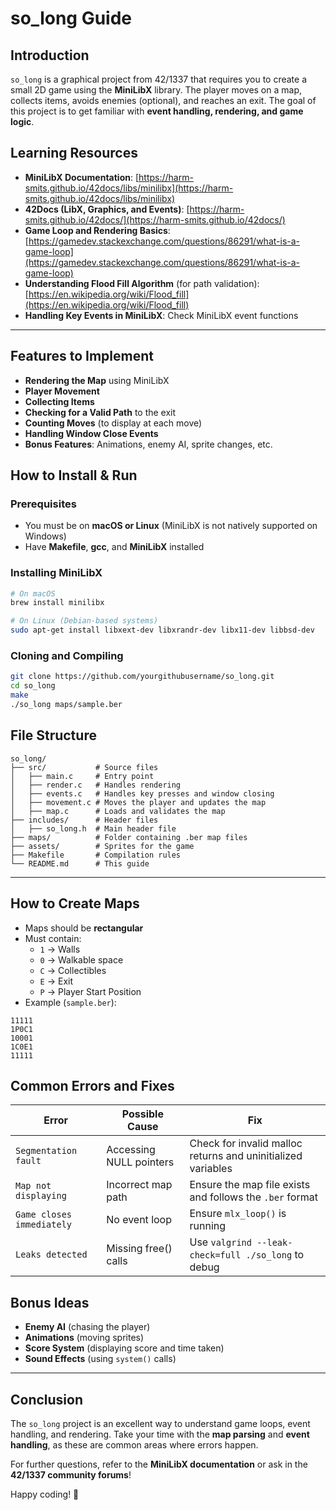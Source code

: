 # so_long Guide

## Introduction

`so_long` is a graphical project from 42/1337 that requires you to create a small 2D game using the **MiniLibX** library. The player moves on a map, collects items, avoids enemies (optional), and reaches an exit. The goal of this project is to get familiar with **event handling, rendering, and game logic**.

## Learning Resources

- **MiniLibX Documentation**: [https://harm-smits.github.io/42docs/libs/minilibx](https://harm-smits.github.io/42docs/libs/minilibx)
- **42Docs (LibX, Graphics, and Events)**: [https://harm-smits.github.io/42docs/](https://harm-smits.github.io/42docs/)
- **Game Loop and Rendering Basics**: [https://gamedev.stackexchange.com/questions/86291/what-is-a-game-loop](https://gamedev.stackexchange.com/questions/86291/what-is-a-game-loop)
- **Understanding Flood Fill Algorithm** (for path validation): [https://en.wikipedia.org/wiki/Flood_fill](https://en.wikipedia.org/wiki/Flood_fill)
- **Handling Key Events in MiniLibX**: Check MiniLibX event functions

---

## Features to Implement

- **Rendering the Map** using MiniLibX
- **Player Movement**
- **Collecting Items**
- **Checking for a Valid Path** to the exit
- **Counting Moves** (to display at each move)
- **Handling Window Close Events**
- **Bonus Features**: Animations, enemy AI, sprite changes, etc.

## How to Install & Run

### Prerequisites

- You must be on **macOS or Linux** (MiniLibX is not natively supported on Windows)
- Have **Makefile**, **gcc**, and **MiniLibX** installed

### Installing MiniLibX

```bash
# On macOS
brew install minilibx

# On Linux (Debian-based systems)
sudo apt-get install libxext-dev libxrandr-dev libx11-dev libbsd-dev
```

### Cloning and Compiling

```bash
git clone https://github.com/yourgithubusername/so_long.git
cd so_long
make
./so_long maps/sample.ber
```

## File Structure

```
so_long/
├── src/           # Source files
│   ├── main.c     # Entry point
│   ├── render.c   # Handles rendering
│   ├── events.c   # Handles key presses and window closing
│   ├── movement.c # Moves the player and updates the map
│   ├── map.c      # Loads and validates the map
├── includes/      # Header files
│   ├── so_long.h  # Main header file
├── maps/          # Folder containing .ber map files
├── assets/        # Sprites for the game
├── Makefile       # Compilation rules
└── README.md      # This guide
```

---

## How to Create Maps

- Maps should be **rectangular**
- Must contain:
  - `1` → Walls
  - `0` → Walkable space
  - `C` → Collectibles
  - `E` → Exit
  - `P` → Player Start Position
- Example (`sample.ber`):

```
11111
1P0C1
10001
1C0E1
11111
```

## Common Errors and Fixes

| Error | Possible Cause | Fix |
|--------|--------------|------|
| `Segmentation fault` | Accessing NULL pointers | Check for invalid malloc returns and uninitialized variables |
| `Map not displaying` | Incorrect map path | Ensure the map file exists and follows the `.ber` format |
| `Game closes immediately` | No event loop | Ensure `mlx_loop()` is running |
| `Leaks detected` | Missing free() calls | Use `valgrind --leak-check=full ./so_long` to debug |

## Bonus Ideas

- **Enemy AI** (chasing the player)
- **Animations** (moving sprites)
- **Score System** (displaying score and time taken)
- **Sound Effects** (using `system()` calls)

---

## Conclusion

The `so_long` project is an excellent way to understand game loops, event handling, and rendering. Take your time with the **map parsing** and **event handling**, as these are common areas where errors happen.

For further questions, refer to the **MiniLibX documentation** or ask in the **42/1337 community forums**!

Happy coding! 🚀

